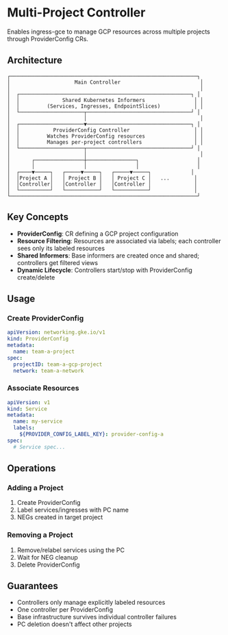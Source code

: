 # Multi-Project Controller

Enables ingress-gce to manage GCP resources across multiple projects through ProviderConfig CRs.

## Architecture

```
┌─────────────────────────────────────────────────────────────┐
│                     Main Controller                          │
│                                                              │
│  ┌────────────────────────────────────────────────────────┐ │
│  │              Shared Kubernetes Informers                │ │
│  │         (Services, Ingresses, EndpointSlices)           │ │
│  └─────────────────────┬──────────────────────────────────┘ │
│                        │                                     │
│  ┌─────────────────────▼──────────────────────────────────┐ │
│  │           ProviderConfig Controller                     │ │
│  │         Watches ProviderConfig resources                │ │
│  │         Manages per-project controllers                 │ │
│  └─────────────────────┬──────────────────────────────────┘ │
│                        │                                     │
│       ┌────────────────┼────────────────┐                   │
│       │                │                │                   │
│  ┌────▼─────┐   ┌─────▼─────┐   ┌─────▼─────┐             │
│  │Project A │   │ Project B │   │ Project C │   ...        │
│  │Controller│   │Controller │   │Controller │              │
│  └──────────┘   └───────────┘   └───────────┘              │
└─────────────────────────────────────────────────────────────┘
```

## Key Concepts

- **ProviderConfig**: CR defining a GCP project configuration
- **Resource Filtering**: Resources are associated via labels; each controller sees only its labeled resources
- **Shared Informers**: Base informers are created once and shared; controllers get filtered views
- **Dynamic Lifecycle**: Controllers start/stop with ProviderConfig create/delete

## Usage

### Create ProviderConfig

```yaml
apiVersion: networking.gke.io/v1
kind: ProviderConfig
metadata:
  name: team-a-project
spec:
  projectID: team-a-gcp-project
  network: team-a-network
```

### Associate Resources

```yaml
apiVersion: v1
kind: Service
metadata:
  name: my-service
  labels:
    ${PROVIDER_CONFIG_LABEL_KEY}: provider-config-a
spec:
  # Service spec...
```

## Operations

### Adding a Project
1. Create ProviderConfig
2. Label services/ingresses with PC name
3. NEGs created in target project

### Removing a Project
1. Remove/relabel services using the PC
2. Wait for NEG cleanup
3. Delete ProviderConfig

## Guarantees

- Controllers only manage explicitly labeled resources
- One controller per ProviderConfig
- Base infrastructure survives individual controller failures
- PC deletion doesn't affect other projects